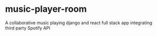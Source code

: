 # music-player-room
A collaborative music playing django and react full stack app integrating third party Spotify API
